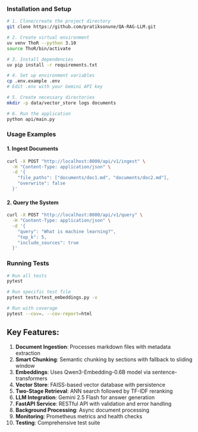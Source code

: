 ### Installation and Setup
```bash
# 1. Clone/create the project directory
git clone https://github.com/pratiksonune/QA-RAG-LLM.git

# 2. Create virtual environment
uv venv ThoR --python 3.10
source ThoR/bin/activate

# 3. Install dependencies
uv pip install -r requirements.txt

# 4. Set up environment variables
cp .env.example .env
# Edit .env with your Gemini API key

# 5. Create necessary directories
mkdir -p data/vector_store logs documents

# 6. Run the application
python api/main.py
```

### Usage Examples

#### 1. Ingest Documents
```bash
curl -X POST "http://localhost:8000/api/v1/ingest" \
  -H "Content-Type: application/json" \
  -d '{
    "file_paths": ["documents/doc1.md", "documents/doc2.md"],
    "overwrite": false
  }'
```

#### 2. Query the System
```bash
curl -X POST "http://localhost:8000/api/v1/query" \
  -H "Content-Type: application/json" \
  -d '{
    "query": "What is machine learning?",
    "top_k": 5,
    "include_sources": true
  }'
```

### Running Tests
```bash
# Run all tests
pytest

# Run specific test file
pytest tests/test_embeddings.py -v

# Run with coverage
pytest --cov=. --cov-report=html
```

## Key Features:

1. **Document Ingestion**: Processes markdown files with metadata extraction
2. **Smart Chunking**: Semantic chunking by sections with fallback to sliding window
3. **Embeddings**: Uses Qwen3-Embedding-0.6B model via sentence-transformers
4. **Vector Store**: FAISS-based vector database with persistence
5. **Two-Stage Retrieval**: ANN search followed by TF-IDF reranking
6. **LLM Integration**: Gemini 2.5 Flash for answer generation
7. **FastAPI Service**: RESTful API with validation and error handling
8. **Background Processing**: Async document processing
9. **Monitoring**: Prometheus metrics and health checks
10. **Testing**: Comprehensive test suite
